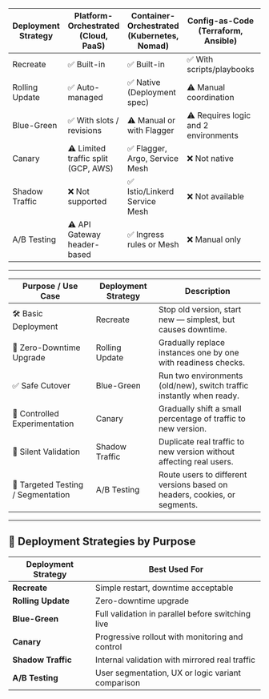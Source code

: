 | Deployment Strategy | Platform-Orchestrated (Cloud, PaaS) | Container-Orchestrated (Kubernetes, Nomad) | Config-as-Code (Terraform, Ansible) | Self-Managed (VMs, NGINX/OpenResty) | Serverless (Lambda, Cloud Run) |
|---------------------|--------------------------------------|--------------------------------------------|--------------------------------------|-------------------------------------|-------------------------------|
| Recreate            | ✅ Built-in                          | ✅ Built-in                                | ✅ With scripts/playbooks            | ✅ Manual (e.g., systemd, restart)  | ✅ Default behavior           |
| Rolling Update      | ✅ Auto-managed                      | ✅ Native (Deployment spec)                | ⚠️ Manual coordination               | ⚠️ Manual with health checks        | ✅ Version alias              |
| Blue-Green          | ✅ With slots / revisions            | ⚠️ Manual or with Flagger                  | ⚠️ Requires logic and 2 environments | ⚠️ Manual with NGINX upstream flip  | ✅ Routing by version         |
| Canary              | ⚠️ Limited traffic split (GCP, AWS) | ✅ Flagger, Argo, Service Mesh             | ❌ Not native                        | ⚠️ Complex via Lua + proxy weights | ✅ Versions + weights         |
| Shadow Traffic      | ❌ Not supported                     | ✅ Istio/Linkerd Service Mesh              | ❌ Not available                     | ⚠️ Advanced Lua mirror logic        | ❌ Not supported              |
| A/B Testing         | ⚠️ API Gateway header-based         | ✅ Ingress rules or Mesh                   | ❌ Manual only                       | ✅ NGINX header map + Lua           | ⚠️ Manual per function router |

----

| Purpose / Use Case                          | Deployment Strategy     | Description                                                                 |
|---------------------------------------------|--------------------------|-----------------------------------------------------------------------------|
| 🛠️ Basic Deployment                         | Recreate                 | Stop old version, start new — simplest, but causes downtime.               |
| 🔄 Zero-Downtime Upgrade                    | Rolling Update           | Gradually replace instances one by one with readiness checks.              |
| ✅ Safe Cutover                             | Blue-Green               | Run two environments (old/new), switch traffic instantly when ready.       |
| 🧪 Controlled Experimentation               | Canary                   | Gradually shift a small percentage of traffic to new version.              |
| 👻 Silent Validation                        | Shadow Traffic           | Duplicate real traffic to new version without affecting real users.        |
| 🎯 Targeted Testing / Segmentation          | A/B Testing              | Route users to different versions based on headers, cookies, or segments.  |


----

## 🎯 Deployment Strategies by Purpose

| **Deployment Strategy** | **Best Used For**                                  |
|-------------------------|----------------------------------------------------|
| **Recreate**            | Simple restart, downtime acceptable                |
| **Rolling Update**      | Zero-downtime upgrade                              |
| **Blue-Green**          | Full validation in parallel before switching live  |
| **Canary**              | Progressive rollout with monitoring and control    |
| **Shadow Traffic**      | Internal validation with mirrored real traffic     |
| **A/B Testing**         | User segmentation, UX or logic variant comparison  |

